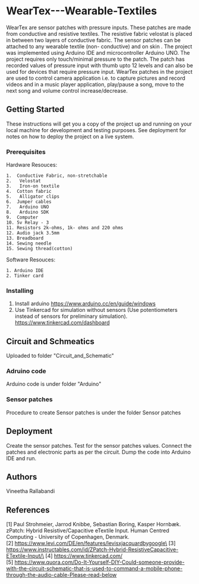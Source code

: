 # WearTex---Wearable-Textiles
WearTex are sensor patches with pressure inputs. These patches are made from conductive and resistive textiles. The resistive fabric velostat is placed in between two layers of conductive fabric. The sensor patches can be attached to any wearable textile (non- conductive) and on skin	. The project was implemented using Arduino IDE and microcontroller Arduino UNO.
The project requires only touch/minimal pressure to the patch. The patch has recorded values of pressure input with thumb upto 12 levels and can also be used for devices that require pressure input. WearTex patches in the project are used to control camera application i.e. to capture pictures and record videos and in a music player application, play/pause a song, move to the next song and volume control increase/decrease. 

## Getting Started

These instructions will get you a copy of the project up and running on your local machine for development and testing purposes. See deployment for notes on how to deploy the project on a live system.

### Prerequisites
Hardware Resouces:

```
1.	Conductive Fabric, non-stretchable 
2.	 Velostat 
3.	 Iron-on textile 
4.	Cotton fabric
5.	 Alligator clips 
6.	Jumper cables 
7.	 Arduino UNO 
8.	 Arduino SDK
9.	Computer 
10.	5v Relay - 3
11.	Resistors 2k-ohms, 1k- ohms and 220 ohms
12.	Audio jack 3.5mm
13.	Breadboard 
14.	Sewing needle
15.	Sewing thread(cotton)

```

Software Resouces:

```
1. Arduino IDE
2. Tinker card
```
### Installing
1. Install arduino 
https://www.arduino.cc/en/guide/windows
2. Use Tinkercad for simulation without sensors (Use potentiometers instead of sensors for preliminary simulation).
https://www.tinkercad.com/dashboard

## Circuit and Schmeatics
Uploaded to folder "Circuit_and_Schematic"

### Adruino code
Arduino code is under folder "Arduino"

### Sensor patches
Procedure to create Sensor patches is under the folder Sensor patches

## Deployment
Create the sensor patches. Test for the sensor patches values. Connect the patches and electronic parts as per the circuit. Dump the code into Arduino IDE and run.

## Authors

Vineetha Rallabandi

## References
[1] Paul Strohmeier, Jarrod Knibbe, Sebastian Boring, Kasper Hornbæk. zPatch: Hybrid Resistive/Capacitive eTextile Input. Human Centred Computing - University of Copenhagen, Denmark. \
[2] https://www.levi.com/DE/en/features/levisxjacquardbygoogle\
[3] https://www.instructables.com/id/ZPatch-Hybrid-ResistiveCapacitive-ETextile-Input/\
[4] https://www.tinkercad.com/ \
[5] https://www.quora.com/Do-It-Yourself-DIY-Could-someone-provide-with-the-circuit-schematic-that-is-used-to-command-a-mobile-phone-through-the-audio-cable-Please-read-below


